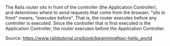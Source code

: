 The Rails _router_ sits in front of the controller (the Application Controller),
and determines where to send requests that come from the browser. "sits in
front" means, "executes before". That is, the router executes before any
controller is executed. Since the controller that is first executed is the
Application Controller, the router executes before the Application Controller.

Source: https://www.railstutorial.org/book/beginning#sec-hello_world